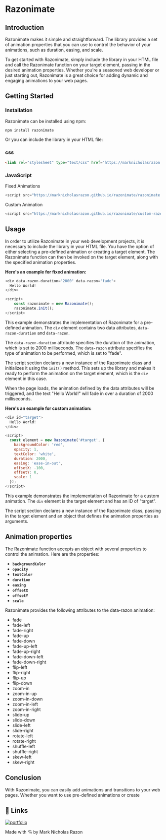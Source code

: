 
# Razonimate

## Introduction

Razonimate makes it simple and straightforward. The library provides a set of animation properties that you can use to control the behavior of your animations, such as duration, easing, and scale.

To get started with Razonimate, simply include the library in your HTML file and call the Razonimate function on your target element, passing in the desired animation properties. Whether you're a seasoned web developer or just starting out, Razonimate is a great choice for adding dynamic and engaging animations to your web pages.

## Getting Started

### Installation

Razonimate can be installed using npm:

```linux
npm install razonimate
```

Or you can include the library in your HTML file:

### css
```html
<link rel="stylesheet" type="text/css" href="https://marknicholasrazon.github.io/razonimate/razonimate.css">
```

### JavaScript

Fixed Animations
```javascript
<script src="https://marknicholasrazon.github.io/razonimate/razonimate.js"></script>
```

Custom Animation
```javascript
<script src="https://marknicholasrazon.github.io/razonimate/custom-razonimate.js"></script>
```

## Usage

In order to utilize Razonimate in your web development projects, it is necessary to include the library in your HTML file. You have the option of either selecting a pre-defined animation or creating a target element. The Razonimate function can then be invoked on the target element, along with the specified animation properties.

**Here's an example for fixed animation:**

```javascript
<div data-razon-duration="2000" data-razon="fade">
  Hello World!
</div>

<script>
    const razonimate = new Razonimate();
    razonimate.init();
</script>
```

This example demonstrates the implementation of Razonimate for a pre-defined animation. The ```div``` element contains two data attributes, ```data-razon-duration``` and ```data-razon```.

The ```data-razon-duration``` attribute specifies the duration of the animation, which is set to 2000 milliseconds. The ```data-razon``` attribute specifies the type of animation to be performed, which is set to "fade".

The script section declares a new instance of the Razonimate class and initializes it using the ```init()``` method. This sets up the library and makes it ready to perform the animation on the target element, which is the ```div``` element in this case.

When the page loads, the animation defined by the data attributes will be triggered, and the text "Hello World!" will fade in over a duration of 2000 milliseconds.

**Here's an example for custom animation:**

```javascript
<div id="target">
  Hello World!
</div>

<script>
  const element = new Razonimate('#target', {
    backgroundColor: 'red',
    opacity: 1,
    textColor: 'white',
    duration: 2000,
    easing: 'ease-in-out',
    offsetX: -100,
    offsetY: 0,
    scale: 1
  }); 
</script>
```

This example demonstrates the implementation of Razonimate for a custom animation. The ```div``` element is the target element and has an ID of "target".

The script section declares a new instance of the Razonimate class, passing in the target element and an object that defines the animation properties as arguments.

## Animation properties

The Razonimate function accepts an object with several properties to control the animation. Here are the properties:

- **`backgroundColor`**
- **`opacity`**
- **`textColor`**
- **`duration`**
- **`easing`**
- **`offsetX`**
- **`offsetY`**
- **`scale`**

Razonimate provides the following attributes to the data-razon animation:

- fade
- fade-left
- fade-right
- fade-up
- fade-down
- fade-up-left
- fade-up-right
- fade-down-left
- fade-down-right
- flip-left
- flip-right
- flip-up
- flip-down
- zoom-in
- zoom-in-up
- zoom-in-down
- zoom-in-left
- zoom-in-right
- slide-up
- slide-down
- slide-left
- slide-right
- rotate-left
- rotate-right
- shuffle-left
- shuffle-right
- skew-left
- skew-right


## Conclusion

With Razonimate, you can easily add animations and transitions to your web pages. Whether you want to use pre-defined animations or create

## 🔗 Links
[![portfolio](https://img.shields.io/badge/my_portfolio-000?style=for-the-badge&logo=ko-fi&logoColor=white)](https://marknicholasrazon.github.io/portfolio/)

Made with 💘 by Mark Nicholas Razon
